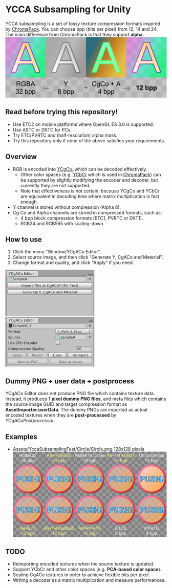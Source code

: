 # YCCA Subsampling for Unity
YCCA subsampling is a set of lossy texture compression formats
inspired by [ChromaPack](https://github.com/keijiro/ChromaPack).
You can choose bpp (bits per pixel) from 12, 14 and 24.
The main difference from ChromaPack is that they support **alpha**.
![Preview](Assets/YccaSubsamplingTest/SampleA/Screenshot.png)

## Read before trying this repository!
* Use ETC2 on mobile platforms where OpenGL ES 3.0 is supported.
* Use ASTC or DXTC for PCs.
* Try ETC/PVRTC and (half-resolution) alpha mask.
* Try this repository only if none of the above satisfies your requirements.

## Overview
* RGB is encoded into [YCgCo](https://en.wikipedia.org/wiki/YCgCo),
which can be decoded effectively.
    * Other color spaces (e.g. [YCbCr](https://en.wikipedia.org/wiki/YCbCr)
which is used in [ChromaPack](https://github.com/keijiro/ChromaPack))
can be supported by slightly modifying the encoder and decoder,
but currently they are not supported.
    * Note that effectiveness is not certain,
because YCgCo and YCbCr are equivalent in decoding time
where matrix multiplication is fast enough.
* Y channel is stored without compression (Alpha 8).
* Cg Co and Alpha channels are stored in compressed formats, such as:
    * 4 bpp block compression formats (ETC1, PVRTC or DXT1).
    * RGB24 and RGB565 with scaling-down.

## How to use
1. Click the menu "Window/YCgACo Editor".
2. Select source image, and then click "Generate Y, CgACo and Material".
3. Change format and quality, and click "Apply" if you need.

![Editor1](Assets/YccaSubsamplingTest/SampleA/EditorSS1.png)
![Editor2](Assets/YccaSubsamplingTest/SampleA/EditorSS2.png)

## Dummy PNG + user data + postprocess
YCgACo Editor does not produce PNG file which contains texture data.
Instead, it produces **1 pixel dummy PNG files**,
and meta files which contains the source image GUID
and target compression format as **AssetImporter.userData**.
The dummy PNGs are imported as actual encoded textures
when they are **post-processed** by *YCgACoPostprocessor*. 

## Examples
* Assets/YccaSubsamplingTest/Circle/Circle.png 128x128 pixels
![Examples](Assets/YccaSubsamplingTest/Circle/Screenshot.png)

## TODO
* Reimporting encoded textures when the source texture is updated.
* Support YCbCr and other color spaces (e.g. __PCA-based color space__).
* Scaling CgACo textures in order to achieve flexible bits per pixel.
* Writing a decoder as a matrix multiplication and measure performances.
